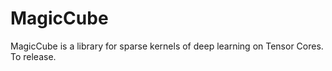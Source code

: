 # MagicCube
MagicCube is a library for sparse kernels of deep learning on Tensor Cores.
To release.
